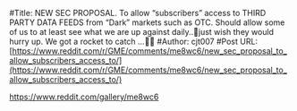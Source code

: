 #Title: NEW SEC PROPOSAL. To allow “subscribers” access to THIRD PARTY DATA FEEDS from “Dark” markets such as OTC. Should allow some of us to at least see what we are up against daily..🤔just wish they would hurry up. We got a rocket to catch ...💎🙌
#Author: cjt007
#Post URL: [https://www.reddit.com/r/GME/comments/me8wc6/new_sec_proposal_to_allow_subscribers_access_to/](https://www.reddit.com/r/GME/comments/me8wc6/new_sec_proposal_to_allow_subscribers_access_to/)


https://www.reddit.com/gallery/me8wc6
